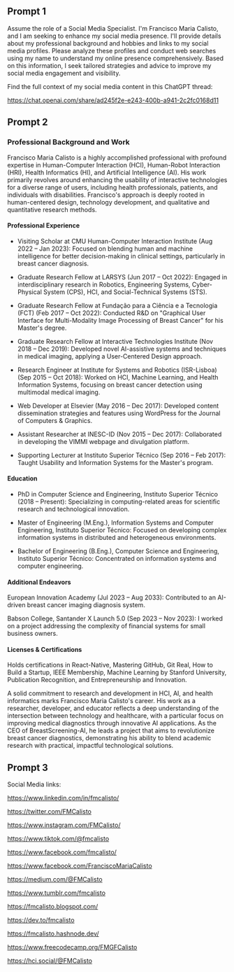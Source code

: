 ## Prompt 1

Assume the role of a Social Media Specialist. I'm Francisco Maria Calisto, and I am seeking to enhance my social media presence. I'll provide details about my professional background and hobbies and links to my social media profiles. Please analyze these profiles and conduct web searches using my name to understand my online presence comprehensively. Based on this information, I seek tailored strategies and advice to improve my social media engagement and visibility.

Find the full context of my social media content in this ChatGPT thread:

https://chat.openai.com/share/ad245f2e-e243-400b-a941-2c2fc0168d11

## Prompt 2

### Professional Background and Work

Francisco Maria Calisto is a highly accomplished professional with profound expertise in Human-Computer Interaction (HCI), Human-Robot Interaction (HRI), Health Informatics (HI), and Artificial Intelligence (AI). His work primarily revolves around enhancing the usability of interactive technologies for a diverse range of users, including health professionals, patients, and individuals with disabilities. Francisco's approach is deeply rooted in human-centered design, technology development, and qualitative and quantitative research methods.

#### Professional Experience

- Visiting Scholar at CMU Human-Computer Interaction Institute (Aug 2022 – Jan 2023): Focused on blending human and machine intelligence for better decision-making in clinical settings, particularly in breast cancer diagnosis.

- Graduate Research Fellow at LARSYS (Jun 2017 – Oct 2022): Engaged in interdisciplinary research in Robotics, Engineering Systems, Cyber-Physical System (CPS), HCI, and Social-Technical Systems (STS).

- Graduate Research Fellow at Fundação para a Ciência e a Tecnologia (FCT) (Feb 2017 – Oct 2022): Conducted R&D on "Graphical User Interface for Multi-Modality Image Processing of Breast Cancer" for his Master's degree.

- Graduate Research Fellow at Interactive Technologies Institute (Nov 2018 – Dec 2019): Developed novel AI-assistive systems and techniques in medical imaging, applying a User-Centered Design approach.

- Research Engineer at Institute for Systems and Robotics (ISR-Lisboa) (Sep 2015 – Oct 2018): Worked on HCI, Machine Learning, and Health Information Systems, focusing on breast cancer detection using multimodal medical imaging.

- Web Developer at Elsevier (May 2016 – Dec 2017): Developed content dissemination strategies and features using WordPress for the Journal of Computers & Graphics.

- Assistant Researcher at INESC-ID (Nov 2015 – Dec 2017): Collaborated in developing the VIMMI webpage and divulgation platform.

- Supporting Lecturer at Instituto Superior Técnico (Sep 2016 – Feb 2017): Taught Usability and Information Systems for the Master's program.

#### Education

- PhD in Computer Science and Engineering, Instituto Superior Técnico (2018 – Present): Specializing in computing-related areas for scientific research and technological innovation.

- Master of Engineering (M.Eng.), Information Systems and Computer Engineering, Instituto Superior Técnico: Focused on developing complex information systems in distributed and heterogeneous environments.

- Bachelor of Engineering (B.Eng.), Computer Science and Engineering, Instituto Superior Técnico: Concentrated on information systems and computer engineering.

#### Additional Endeavors

European Innovation Academy (Jul 2023 – Aug 2033): Contributed to an AI-driven breast cancer imaging diagnosis system.

Babson College, Santander X Launch 5.0 (Sep 2023 – Nov 2023): I worked on a project addressing the complexity of financial systems for small business owners.

#### Licenses & Certifications

Holds certifications in React-Native, Mastering GitHub, Git Real, How to Build a Startup, IEEE Membership, Machine Learning by Stanford University, Publication Recognition, and Entrepreneurship and Innovation.

A solid commitment to research and development in HCI, AI, and health informatics marks Francisco Maria Calisto's career. His work as a researcher, developer, and educator reflects a deep understanding of the intersection between technology and healthcare, with a particular focus on improving medical diagnostics through innovative AI applications. As the CEO of BreastScreening-AI, he leads a project that aims to revolutionize breast cancer diagnostics, demonstrating his ability to blend academic research with practical, impactful technological solutions.

## Prompt 3

Social Media links:

https://www.linkedin.com/in/fmcalisto/

https://twitter.com/FMCalisto

https://www.instagram.com/FMCalisto/

https://www.tiktok.com/@fmcalisto

https://www.facebook.com/fmcalisto/

https://www.facebook.com/FranciscoMariaCalisto

https://medium.com/@FMCalisto

https://www.tumblr.com/fmcalisto

https://fmcalisto.blogspot.com/

https://dev.to/fmcalisto

https://fmcalisto.hashnode.dev/

https://www.freecodecamp.org/FMGFCalisto

https://hci.social/@FMCalisto
